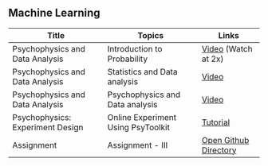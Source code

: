 ## Machine Learning

| Title | Topics | Links |
| ----- | ------ | ------ |
| Psychophysics and Data Analysis | Introduction to Probability | [Video](https://www.youtube.com/watch?v=9WmUNW-UDI0) (Watch at 2x) |
| Psychophysics and Data Analysis | Statistics and Data analysis | [Video](https://www.youtube.com/watch?v=XbHeCL_8UhA) |
| Psychophysics and Data Analysis | Psychophysics and Data analysis | [Video](https://www.youtube.com/watch?v=SeXjEDxAFP4) |
| Psychophysics: Experiment Design | Online Experiment Using PsyToolkit | [Tutorial](https://www.psytoolkit.org/lessons/project.html) |
| Assignment | Assignment - III | [Open Github Directory](Assignment) |
